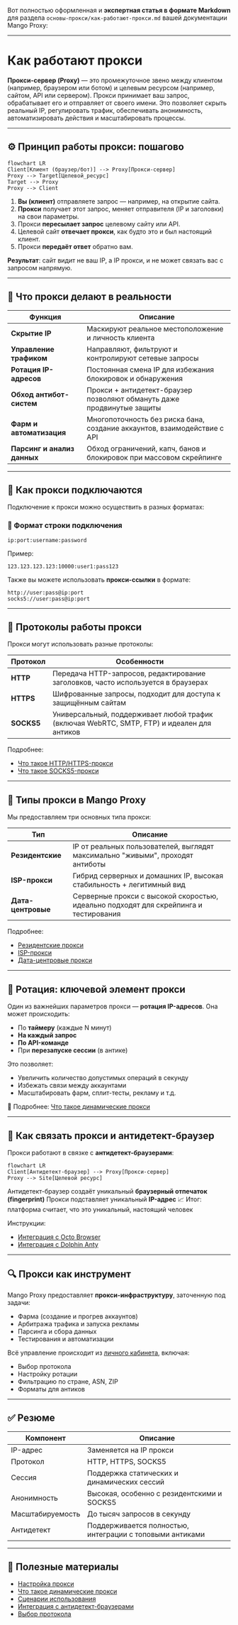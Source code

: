 Вот полностью оформленная и **экспертная статья в формате Markdown** для раздела `основы-прокси/как-работают-прокси.md` вашей документации Mango Proxy:

---

# Как работают прокси

**Прокси-сервер (Proxy)** — это промежуточное звено между клиентом (например, браузером или ботом) и целевым ресурсом (например, сайтом, API или сервером). Прокси принимает ваш запрос, обрабатывает его и отправляет от своего имени. Это позволяет скрыть реальный IP, регулировать трафик, обеспечивать анонимность, автоматизировать действия и масштабировать процессы.

---

## ⚙️ Принцип работы прокси: пошагово

```mermaid
flowchart LR
Client[Клиент (браузер/бот)] --> Proxy[Прокси-сервер]
Proxy --> Target[Целевой_ресурс]
Target --> Proxy
Proxy --> Client
```

1. **Вы (клиент)** отправляете запрос — например, на открытие сайта.
2. **Прокси** получает этот запрос, меняет отправителя (IP и заголовки) на свои параметры.
3. Прокси **пересылает запрос** целевому сайту или API.
4. Целевой сайт **отвечает прокси**, как будто это и был настоящий клиент.
5. Прокси **передаёт ответ** обратно вам.

**Результат**: сайт видит не ваш IP, а IP прокси, и не может связать вас с запросом напрямую.

---

## 🎯 Что прокси делают в реальности

| Функция                     | Описание                                                                 |
| --------------------------- | ------------------------------------------------------------------------ |
| **Скрытие IP**              | Маскируют реальное местоположение и личность клиента                     |
| **Управление трафиком**     | Направляют, фильтруют и контролируют сетевые запросы                     |
| **Ротация IP-адресов**      | Постоянная смена IP для избежания блокировок и обнаружения               |
| **Обход антибот-систем**    | Прокси + антидетект-браузер позволяют обмануть даже продвинутые защиты   |
| **Фарм и автоматизация**    | Многопоточность без риска бана, создание аккаунтов, взаимодействие с API |
| **Парсинг и анализ данных** | Обход ограничений, капч, банов и блокировок при массовом скрейпинге      |

---

## 🔌 Как прокси подключаются

Подключение к прокси можно осуществить в разных форматах:

### 🧩 Формат строки подключения

```
ip:port:username:password
```

Пример:

```
123.123.123.123:10000:user1:pass123
```

Также вы можете использовать **прокси-ссылки** в формате:

```
http://user:pass@ip:port
socks5://user:pass@ip:port
```

---

## 📡 Протоколы работы прокси

Прокси могут использовать разные протоколы:

| Протокол   | Особенности                                                                                |
| ---------- | ------------------------------------------------------------------------------------------ |
| **HTTP**   | Передача HTTP-запросов, редактирование заголовков, часто используется в браузерах          |
| **HTTPS**  | Шифрованные запросы, подходит для доступа к защищённым сайтам                              |
| **SOCKS5** | Универсальный, поддерживает любой трафик (включая WebRTC, SMTP, FTP) и идеален для антиков |

Подробнее:

* [Что такое HTTP/HTTPS-прокси](../протоколы-прокси/что-такое-http-https-прокси.md)
* [Что такое SOCKS5-прокси](../протоколы-прокси/что-такое-socks5-прокси.md)

---

## 🧠 Типы прокси в Mango Proxy

Мы предоставляем три основных типа прокси:

| Тип                | Описание                                                                              |
| ------------------ | ------------------------------------------------------------------------------------- |
| **Резидентские**   | IP от реальных пользователей, выглядят максимально "живыми", проходят антиботы        |
| **ISP-прокси**     | Гибрид серверных и домашних IP, высокая стабильность + легитимный вид                 |
| **Дата-центровые** | Серверные прокси с высокой скоростью, идеально подходят для скрейпинга и тестирования |

Подробнее:

* [Резидентские прокси](../продукты-и-услуги/типы-прокси/что-такое-резидентские-прокси.md)
* [ISP-прокси](../продукты-и-услуги/типы-прокси/что-такое-isp-прокси.md)
* [Дата-центровые прокси](../продукты-и-услуги/типы-прокси/что-такое-дата-центровые-прокси.md)

---

## 🔁 Ротация: ключевой элемент прокси

Один из важнейших параметров прокси — **ротация IP-адресов**. Она может происходить:

* По **таймеру** (каждые N минут)
* **На каждый запрос**
* **По API-команде**
* При **перезапуске сессии** (в антике)

Это позволяет:

* Увеличить количество допустимых операций в секунду
* Избежать связи между аккаунтами
* Масштабировать фарм, сплит-тесты, рекламу и т.д.

📘 Подробнее: [Что такое динамические прокси](../продукты-и-услуги/типы-прокси/что-такое-динамические-прокси.md)

---

## 🧱 Как связать прокси и антидетект-браузер

Прокси работают в связке с **антидетект-браузерами**:

```mermaid
flowchart LR
Client[Антидетект-браузер] --> Proxy[Прокси-сервер]
Proxy --> Site[Целевой ресурс]
```

Антидетект-браузер создаёт уникальный **браузерный отпечаток (fingerprint)**
Прокси подставляет уникальный **IP-адрес**
📈 Итог: платформа считает, что это уникальный, настоящий человек

Инструкции:

* [Интеграция с Octo Browser](../../браузеры/антидетект/octo.md)
* [Интеграция с Dolphin Anty](../../браузеры/антидетект/dolphin-anty.md)

---

## 🔍 Прокси как инструмент

Mango Proxy предоставляет **прокси-инфраструктуру**, заточенную под задачи:

* Фарма (создание и прогрев аккаунтов)
* Арбитража трафика и запуска рекламы
* Парсинга и сбора данных
* Тестирования и автоматизации

Всё управление происходит из [личного кабинета](../../начало-работы/настройка-прокси.md), включая:

* Выбор протокола
* Настройку ротации
* Фильтрацию по стране, ASN, ZIP
* Форматы для антиков

---

## ✅ Резюме

| Компонент        | Описание                                                 |
| ---------------- | -------------------------------------------------------- |
| IP-адрес         | Заменяется на IP прокси                                  |
| Протокол         | HTTP, HTTPS, SOCKS5                                      |
| Сессия           | Поддержка статических и динамических сессий              |
| Анонимность      | Высокая, особенно с резидентскими и SOCKS5               |
| Масштабируемость | До тысяч запросов в секунду                              |
| Антидетект       | Поддерживается полностью, интеграции с топовыми антиками |

---

## 📘 Полезные материалы

* [Настройка прокси](../../начало-работы/настройка-прокси.md)
* [Что такое динамические прокси](../продукты-и-услуги/типы-прокси/что-такое-динамические-прокси.md)
* [Сценарии использования](../../варианты-использования/)
* [Интеграция с антидетект-браузерами](../../браузеры/антидетект/)
* [Выбор протокола](../протоколы-прокси/)
